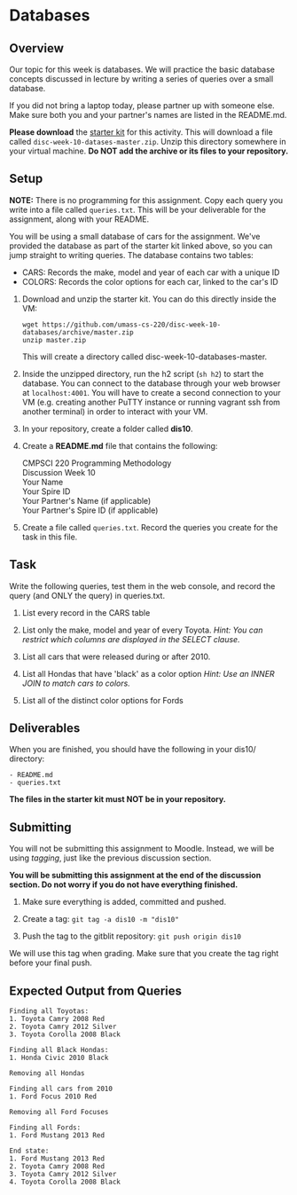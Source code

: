# Databases

## Overview

Our topic for this week is databases. We will practice the basic database
concepts discussed in lecture by writing a series of queries over a small
database.

If you did not bring a laptop today, please partner up with someone else. Make
sure both you and your partner's names are listed in the README.md.

**Please download** the [starter kit] for this activity. This will download a
file called `disc-week-10-datases-master.zip`. Unzip this directory somewhere in
your virtual machine. **Do NOT add the archive or its files to your
repository.**

[starter kit]: https://github.com/umass-cs-220/disc-week-10-databases/archive/master.zip

## Setup

**NOTE:** There is no programming for this assignment. Copy each query you write
into a file called `queries.txt`. This will be your deliverable for the
assignment, along with your README.

You will be using a small database of cars for the assignment. We've provided
the database as part of the starter kit linked above, so you can jump straight
to writing queries. The database contains two tables:

- CARS: Records the make, model and year of each car with a unique ID
- COLORS: Records the color options for each car, linked to the car's ID

1. Download and unzip the starter kit. You can do this directly inside the VM:

    ```
    wget https://github.com/umass-cs-220/disc-week-10-databases/archive/master.zip
    unzip master.zip
    ```
    This will create a directory called disc-week-10-databases-master.

1. Inside the unzipped directory, run the h2 script (`sh h2`) to start the
   database. You can connect to the database through your web browser at
   `localhost:4001`. You will have to create a second connection to your VM
   (e.g. creating another PuTTY instance or running vagrant ssh from another
   terminal) in order to interact with your VM.

1. In your repository, create a folder called **dis10**.

1. Create a **README.md** file that contains the following:

    CMPSCI 220 Programming Methodology  
    Discussion Week 10  
    Your Name  
    Your Spire ID  
    Your Partner's Name (if applicable)  
    Your Partner's Spire ID (if applicable)  
  
1. Create a file called `queries.txt`. Record the queries you create for the
   task in this file.

## Task

Write the following queries, test them in the web console, and record the query
(and ONLY the query) in queries.txt.

1. List every record in the CARS table

1. List only the make, model and year of every Toyota. *Hint: You can restrict
   which columns are displayed in the SELECT clause.*

1. List all cars that were released during or after 2010.

1. List all Hondas that have 'black' as a color option *Hint: Use an INNER JOIN
   to match cars to colors.*

1. List all of the distinct color options for Fords

## Deliverables

When you are finished, you should have the following in your dis10/ directory:

```
- README.md
- queries.txt
```

**The files in the starter kit must NOT be in your repository.**

## Submitting

You will not be submitting this assignment to Moodle. Instead, we will be using
*tagging*, just like the previous discussion section.

**You will be submitting this assignment at the end of the discussion section.
Do not worry if you do not have everything finished.**

1. Make sure everything is added, committed and pushed.

2. Create a tag: `git tag -a dis10 -m "dis10"`

3. Push the tag to the gitblit repository: `git push origin dis10`

We will use this tag when grading. Make sure that you create the tag right before your final push.

## Expected Output from Queries

```
Finding all Toyotas:
1. Toyota Camry 2008 Red
2. Toyota Camry 2012 Silver
3. Toyota Corolla 2008 Black

Finding all Black Hondas:
1. Honda Civic 2010 Black

Removing all Hondas

Finding all cars from 2010
1. Ford Focus 2010 Red

Removing all Ford Focuses

Finding all Fords:
1. Ford Mustang 2013 Red

End state:
1. Ford Mustang 2013 Red
2. Toyota Camry 2008 Red
3. Toyota Camry 2012 Silver
4. Toyota Corolla 2008 Black
```
